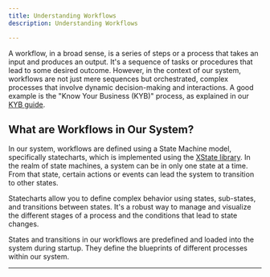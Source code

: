 ```yaml
---
title: Understanding Workflows
description: Understanding Workflows

---
```


A workflow, in a broad sense, is a series of steps or a process that takes an input and produces an output. It's a sequence of tasks or procedures that lead to some desired outcome. However, in the context of our system, workflows are not just mere sequences but orchestrated, complex processes that involve dynamic decision-making and interactions. A good example is the "Know Your Business (KYB)" process, as explained in our [KYB guide](../guides/KYB_Workflow_Implementation_Guide.md).

## What are Workflows in Our System?

In our system, workflows are defined using a State Machine model, specifically statecharts, which is implemented using the [XState library](https://xstate.js.org/docs/). In the realm of state machines, a system can be in only one state at a time. From that state, certain actions or events can lead the system to transition to other states.

Statecharts allow you to define complex behavior using states, sub-states, and transitions between states. It's a robust way to manage and visualize the different stages of a process and the conditions that lead to state changes.

States and transitions in our workflows are predefined and loaded into the system during startup. They define the blueprints of different processes within our system.


---

